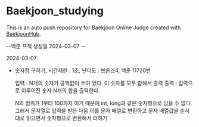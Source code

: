 # Baekjoon_studying
This is an auto push repository for Baekjoon Online Judge created with [BaekjoonHub](https://github.com/BaekjoonHub/BaekjoonHub).

--백준 프젝 생성일 2024-03-07 --

2024-03-07
- 숫자합 구하기,
  시간제한 : 1초, 난이도 : 브론즈4, 백준 11720번

  입력 : N개의 숫자가 공백없이 쓰여 있다. 이 숫자를 모두 합해서 출력
  출력 : 입력으로 이루어진 숫자 N개의 합을 출력한다.

  N의 범위가 1부터 100까지 이기 때문에 int, long과 같은 숫자형으로 담을 수 없다. 
  그래서 문자열로 입력을 받은 다음 이를 문자 배열로 변환하고 문자 배열값을 순서대로 읽으면서 숫자형으로 변환해서 더하기
